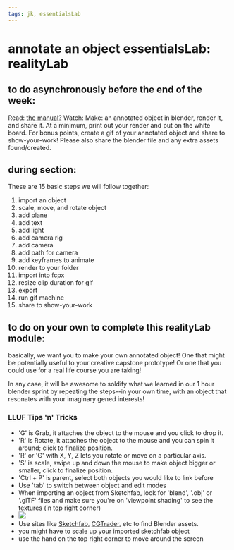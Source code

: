 ```yaml
---
tags: jk, essentialsLab
---
```


# annotate an object essentialsLab: realityLab

## to do asynchronously before the end of the week:
Read: [the manual?](https://docs.blender.org/manual/en/latest/editors/3dview/startup_scene.html)
Watch: 
Make: an annotated object in blender, render it, and share it. At a minimum, print out your render and put on the white board. For bonus points, create a gif of your annotated object and share to show-your-work! Please also share the blender file and any extra assets found/created. 

## during section:

These are 15 basic steps we will follow together:
1. import an object
2. scale, move, and rotate object
3. add plane 
4. add text
5. add light
6. add camera rig
7. add camera
8. add path for camera
9. add keyframes to animate
10. render to your folder
11. import into fcpx
12. resize clip duration for gif
13. export
14. run gif machine
15. share to show-your-work


## to do on your own to complete this realityLab module:
basically, we want you to make your own annotated object! One that might be potentially useful to your creative capstone prototype! Or one that you could use for a real life course you are taking! 

In any case, it will be awesome to soldify what we learned in our 1 hour blender sprint by repeating the steps--in your own time, with an object that resonates with your imaginary gened interests!

### LLUF Tips 'n' Tricks
- 'G' is Grab, it attaches the object to the mouse and you click to drop it.
- 'R' is Rotate, it attaches the object to the mouse and you can spin it around; click to finalize position.
- 'R' or 'G' with X, Y, Z lets you rotate or move on a particular axis.
- 'S' is scale, swipe up and down the mouse to make object bigger or smaller, click to finalize position. 
- 'Ctrl + P' is parent, select both objects you would like to link before
- Use 'tab' to switch between object and edit modes
- When importing an object from Sketchfab, look for 'blend', '.obj' or '.glTF' files and make sure you're on 'viewpoint shading' to see the textures (in top right corner)
- ![](https://i.imgur.com/IrauO9D.png)
- Use sites like [Sketchfab](https://sketchfab.com/search?type=models), [CGTrader](https://www.cgtrader.com/), etc to find Blender assets. 
- you might have to scale up your imported sketchfab object
- use the hand on the top right corner to move around the screen